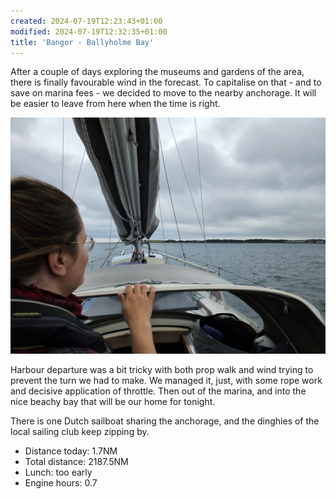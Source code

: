 ```yaml
---
created: 2024-07-19T12:23:43+01:00
modified: 2024-07-19T12:32:35+01:00
title: 'Bangor - Ballyholme Bay'
---
```


After a couple of days exploring the museums and gardens of the area, there is finally favourable wind in the forecast. To capitalise on that - and to save on marina fees - we decided to move to the nearby anchorage. It will be easier to leave from here when the time is right.

![Image](../2024/31ca1d4c8eb15e5dac211569c3421f9b.jpg) 

Harbour departure was a bit tricky with both prop walk and wind trying to prevent the turn we had to make. We managed it, just, with some rope work and decisive application of throttle.
Then out of the marina, and into the nice beachy bay that will be our home for tonight.

There is one Dutch sailboat sharing the anchorage, and the dinghies of the local sailing club keep zipping by.

* Distance today: 1.7NM
* Total distance: 2187.5NM
* Lunch: too early
* Engine hours: 0.7
